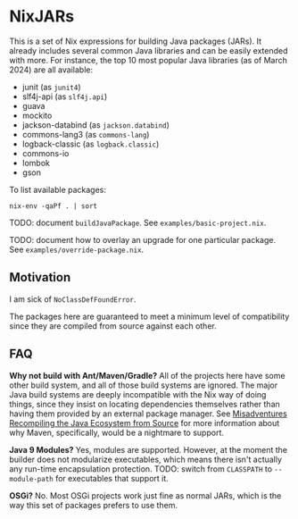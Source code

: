 # NixJARs

This is a set of Nix expressions for building Java packages (JARs).  It already
includes several common Java libraries and can be easily extended with more.
For instance, the top 10 most popular Java libraries (as of March 2024) are all
available:

 - junit (as `junit4`)
 - slf4j-api (as `slf4j.api`)
 - guava
 - mockito
 - jackson-databind (as `jackson.databind`)
 - commons-lang3 (as `commons-lang`)
 - logback-classic (as `logback.classic`)
 - commons-io
 - lombok
 - gson

To list available packages:

    nix-env -qaPf . | sort

TODO: document `buildJavaPackage`.  See `examples/basic-project.nix`.

TODO: document how to overlay an upgrade for one particular package.  See
`examples/override-package.nix`.

## Motivation

I am sick of `NoClassDefFoundError`.

The packages here are guaranteed to meet a minimum level of compatibility since
they are compiled from source against each other.

## FAQ

**Why not build with Ant/Maven/Gradle?**
All of the projects here have some other build system, and all of those build
systems are ignored.  The major Java build systems are deeply incompatible with
the Nix way of doing things, since they insist on locating dependencies
themselves rather than having them provided by an external package manager.
See [Misadventures Recompiling the Java Ecosystem from Source](https://calvin.loncaric.us/articles/JavaCompilation.html)
for more information about why Maven, specifically, would be a nightmare to
support.

**Java 9 Modules?**
Yes, modules are supported.  However, at the moment the builder does not
modularize executables, which means there isn't actually any run-time
encapsulation protection.  TODO: switch from `CLASSPATH` to `--module-path` for
executables that support it.

**OSGi?**
No.  Most OSGi projects work just fine as normal JARs, which is the way this
set of packages prefers to use them.
